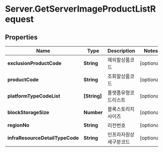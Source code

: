 # Server.GetServerImageProductListRequest

## Properties
Name | Type | Description | Notes
------------ | ------------- | ------------- | -------------
**exclusionProductCode** | **String** | 제외할상품코드 | [optional] 
**productCode** | **String** | 조회할상품코드 | [optional] 
**platformTypeCodeList** | **[String]** | 플랫폼유형코드리스트 | [optional] 
**blockStorageSize** | **Number** | 블록스토리지사이즈 | [optional] 
**regionNo** | **String** | 리전번호 | [optional] 
**infraResourceDetailTypeCode** | **String** | 인프라자원상세구분코드 | [optional] 


